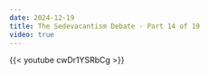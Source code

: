 ```yaml
---
date: 2024-12-19
title: The Sedevacantism Debate - Part 14 of 19
video: true
---
```



{{< youtube cwDr1YSRbCg >}}
